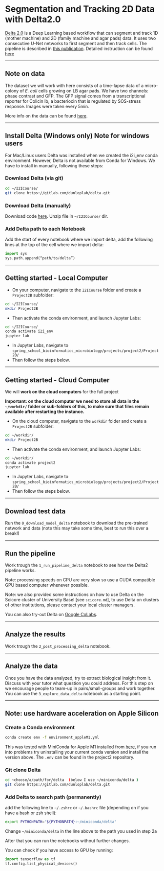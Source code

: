 # Segmentation and Tracking 2D Data with Delta2.0

[Delta 2.0](https://gitlab.com/dunloplab/delta) is a Deep Learning based workflow that can segment and track 1D (mother machine) and 2D (family machine and agar pads) data. It uses two consecutive U-Net networks to first segment and then track cells. The pipeline is described in [this publication](https://doi.org/10.1371/journal.pcbi.1009797). Detailed instruction can be found [here](https://delta.readthedocs.io/en/latest/index.html)

---

## Note on data

The dataset we will work with here consists of a time-lapse data of a micro-colony of *E. coli* cells growing on LB agar pads. We have two channels: phase contrast and GFP. The GFP signal comes from a transcriptional reporter for Colicin Ib, a bacteriocin that is regulated by SOS-stress response. Images were taken every 5min.

More info on the data can be found [here](https://doi.org/10.1016/j.cels.2018.03.009).

---

## Install Delta (Windows only) Note for windows users

For Mac/Linux users Delta was installed when we created the i2i_env conda environment.
However, Delta is not available from Conda for Windows. We have to install in manually, following these steps:

### Download Delta (via git)
  
```bash
cd ~/I2ICourse/
git clone https://gitlab.com/dunloplab/delta.git
```

### Download Delta (manually)

Download code [here](https://gitlab.com/dunloplab/delta.git). Unzip file in `~/I2ICourse/` dir.

### Add Delta path to each Notebook

Add the start of every notebook where we import delta, add the following lines at the top of the cell where we import delta:

```python
import sys
sys.path.append(“path/to/delta”)
```

---

## Getting started - Local Computer

- On your computer, navigate to the `I2ICourse` folder and create a `Project2B` subfolder:

```bash
cd ~/I2ICourse/
mkdir Project2B
```

- Then activate the conda environment, and launch Jupyter Labs:  

```bash
cd ~/I2ICourse/
conda activate i2i_env
jupyter lab
```

- In Jupyter Labs, navigate to `spring_school_bioinformatics_microbiology/projects/project2/Project2B/`
- Then follow the steps below.

---

## Getting started - Cloud Computer

We will **work on the cloud computers** for the full project

**Important: on the cloud computer we need to store all data in the `~/workdir/` folder or sub-folders of this, to make sure that files remain available after restarting the instance.**

- On the cloud computer, navigate to the `workdir` folder and create a `Project2B` subfolder:

```bash
cd ~/workdir/
mkdir Project2B
```

- Then activate the conda environment, and launch Jupyter Labs:  

```bash
cd ~/workdir/
conda activate project2
jupyter lab
```

- In Jupyter Labs, navigate to `spring_school_bioinformatics_microbiology/projects/project2/Project2B/`
- Then follow the steps below.

---

## Download test data

Run the `0_download_model_delta` notebook to download the pre-trained network and data (note this may take some time, best to run this over a break!)

---

## Run the pipeline

Work trough the `1_run_pipeline_delta` notebook to see how the Delta2 pipeline works.

Note: processing speeds on CPU are very slow so use a CUDA compatible GPU based computer whenever possible.

Note: we also provided some instructions on how to use Delta on the Scicore cluster of University Basel [see `scicore.md`], to use Delta on clusters of other institutions, please contact your local cluster managers.

You can also try-out Delta on [Google CoLabs](https://colab.research.google.com/drive/1UL9oXmcJFRBAm0BMQy_DMKg4VHYGgtxZ).

---

## Analyze the results

Work trough the `2_post_processing_delta` notebook.

---

## Analyze the data

Once you have the data analyzed, try to extract biological insight from it. Discuss with your tutor what question you could address. For this step on we encourage people to team-up in pairs/small-groups and work together. You can use the `3_explore_data_delta` notebook as a starting point.

---

## Note: use hardware acceleration on Apple Silicon  

### Create a Conda environment

```bash
conda create env -f environment_appleM1.yml
```

This was tested with MiniConda for Apple M1 installed from [here](https://docs.conda.io/en/latest/miniconda.html), if you run into problems try uninstalling your current conda version and install the version above. The `.env` can be found in the project2 repository.

### Git clone Delta

```bash
cd ~choose/a/path/for/delta  (below I use ~/miniconda/delta )
git clone https://gitlab.com/dunloplab/delta.git
```

### Add Delta to search path (permanently)

add the following line to `~/.zshrc` or `~/.bashrc` file (depending on if you have a bash or zsh shell):

```bash
export PYTHONPATH="${PYTHONPATH}:~/miniconda/delta"  
```

Change `~/miniconda/delta` in the line above to the path you used in step 2a

After that you can run the notebooks without further changes.

You can check if you have access to GPU by running:

```python
import tensorflow as tf
tf.config.list_physical_devices() 
```
